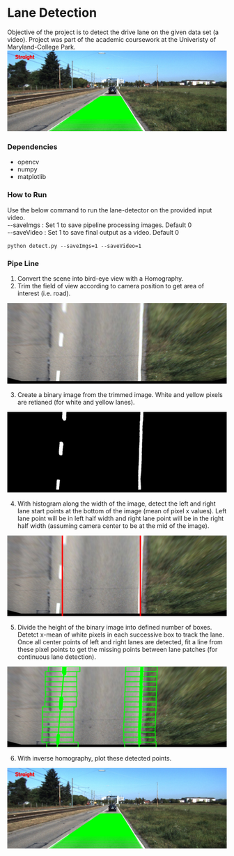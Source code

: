 # Lane Detection

Objective of the project is to detect the drive lane on the given data set (a video). Project was part of the academic coursework at the Univeristy of Maryland-College Park.
<img src="https://github.com/varunasthana92/Lane_Detection/blob/master/pics/FinalImage.jpg">

### Dependencies
- opencv
- numpy
- matplotlib

### How to Run
Use the below command to run the lane-detector on the provided input video.<br/>
--saveImgs : Set 1 to save pipeline processing images. Default 0<br/>
--saveVideo : Set 1 to save final output as a video. Default 0
```
python detect.py --saveImgs=1 --saveVideo=1
```

### Pipe Line
1) Convert the scene into bird-eye view with a Homography.<br/>
2) Trim the field of view according to camera position to get area of interest (i.e. road).<br/>
<img src="https://github.com/varunasthana92/Lane_Detection/blob/master/pics/bird_view.jpg" >

3) Create a binary image from the trimmed image. White and yellow pixels are retianed (for white and yellow lanes).<br/>
<img src="https://github.com/varunasthana92/Lane_Detection/blob/master/pics/Binary.jpg">

4) With histogram along the width of the image, detect the left and right lane start points at the bottom of the image (mean of pixel x values). Left lane point will be in left half width and right lane point will be in the right half width (assuming camera center to be at the mid of the image).<br/>
<img src="https://github.com/varunasthana92/Lane_Detection/blob/master/pics/findStart.jpg">

5) Divide the height of the binary image into defined number of boxes. Detetct x-mean of white pixels in each successive box to track the lane. Once all center points of left and right lanes are detected, fit a line from these pixel points to get the missing points between lane patches (for continuous lane detection).<br/>
<img src="https://github.com/varunasthana92/Lane_Detection/blob/master/pics/lanes.jpg">

6) With inverse homography, plot these detected points.<br/>
<img src="https://github.com/varunasthana92/Lane_Detection/blob/master/pics/FinalImage.jpg">